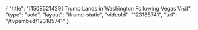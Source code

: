 {
    "title": "[1508521429] Trump Lands in Washington Following Vegas Visit",
    "type": "solo",
    "layout": "iframe-static",
    "videoId": "123185741",
    "url": "\/tvpembed\/123185741"
}